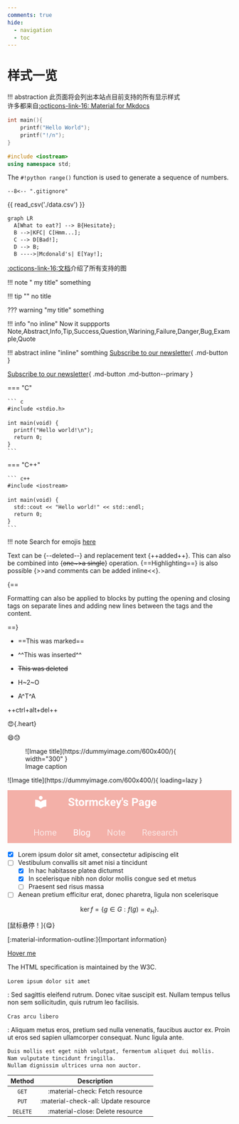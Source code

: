 ```yaml
---
comments: true
hide:
  - navigation
  - toc
---
```

# 样式一览
!!! abstraction
    此页面将会列出本站点目前支持的所有显示样式  
    许多都来自[:octicons-link-16: Material for Mkdocs](https://squidfunk.github.io/mkdocs-material/) 

```C hl_lines="2 2"
int main(){
    printf("Hello World");
    printf("!/n");
}
```

```C++
#include <iostream>
using namespace std;
```

The `#!python range()` function is used to generate a sequence of numbers.

``` title="inlcude a file: .gitignore" 
--8<-- ".gitignore"
```

{{ read_csv('./data.csv') }}


``` mermaid
graph LR
  A[What to eat?] --> B{Hesitate};
  B -->|KFC| C[Hmm...];
  C --> D[Bad!];
  D --> B;
  B ---->|Mcdonald's| E[Yay!];
```

[:octicons-link-16:文档](https://mermaid.js.org/)介绍了所有支持的图

!!! note " my title"
    something

!!! tip ""
    no title

??? warning "my title"
    something

!!! info  "no inline"
    Now it suppports Note,Abstract,Info,Tip,Success,Question,Warining,Failure,Danger,Bug,Example,Quote

!!! abstract inline  "inline"
    somthing
[Subscribe to our newsletter](#){ .md-button }

[Subscribe to our newsletter](#){ .md-button .md-button--primary }

=== "C"

    ``` c
    #include <stdio.h>

    int main(void) {
      printf("Hello world!\n");
      return 0;
    }
    ```

=== "C++"

    ``` c++
    #include <iostream>

    int main(void) {
      std::cout << "Hello world!" << std::endl;
      return 0;
    }
    ```

!!! note
    Search for emojis [here](https://squidfunk.github.io/mkdocs-material/reference/icons-emojis/)

Text can be {--deleted--} and replacement text {++added++}. This can also be
combined into {~~one~>a single~~} operation. {==Highlighting==} is also
possible {>>and comments can be added inline<<}.

{==

Formatting can also be applied to blocks by putting the opening and closing
tags on separate lines and adding new lines between the tags and the content.

==}

- ==This was marked==
- ^^This was inserted^^
- ~~This was deleted~~

- H~2~O
- A^T^A

++ctrl+alt+del++

:heart_eyes:{.heart}

:smile::sweat:

<figure markdown>
  ![Image title](https://dummyimage.com/600x400/){ width="300" }
  <figcaption>Image caption</figcaption>
</figure>
![Image title](https://dummyimage.com/600x400/){ loading=lazy }

![](images/Format/2023-07-01-22-00-36.png#pic)

- [x] Lorem ipsum dolor sit amet, consectetur adipiscing elit
- [ ] Vestibulum convallis sit amet nisi a tincidunt
    * [x] In hac habitasse platea dictumst
    * [x] In scelerisque nibh non dolor mollis congue sed et metus
    * [ ] Praesent sed risus massa
- [ ] Aenean pretium efficitur erat, donec pharetra, ligula non scelerisque

$$
\operatorname{ker} f=\{g\in G:f(g)=e_{H}\}{\mbox{.}}
$$

[鼠标悬停！]{😋}

[:material-information-outline:]{Important information}

[Hover me](https://example.com "I'm a tooltip!")

The HTML specification is maintained by the W3C.

`Lorem ipsum dolor sit amet`

:   Sed sagittis eleifend rutrum. Donec vitae suscipit est. Nullam tempus
    tellus non sem sollicitudin, quis rutrum leo facilisis.

`Cras arcu libero`

:   Aliquam metus eros, pretium sed nulla venenatis, faucibus auctor ex. Proin
    ut eros sed sapien ullamcorper consequat. Nunc ligula ante.

    Duis mollis est eget nibh volutpat, fermentum aliquet dui mollis.
    Nam vulputate tincidunt fringilla.
    Nullam dignissim ultrices urna non auctor.

| Method      | Description                          |
| :---------: | :----------------------------------: |
| `GET`       | :material-check:     Fetch resource  |
| `PUT`       | :material-check-all: Update resource |
| `DELETE`    | :material-close:     Delete resource |



